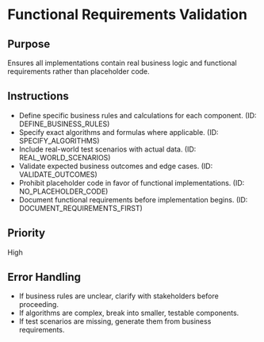 # Functional Requirements Validation

## Purpose
Ensures all implementations contain real business logic and functional requirements rather than placeholder code.

## Instructions
- Define specific business rules and calculations for each component. (ID: DEFINE_BUSINESS_RULES)
- Specify exact algorithms and formulas where applicable. (ID: SPECIFY_ALGORITHMS)
- Include real-world test scenarios with actual data. (ID: REAL_WORLD_SCENARIOS)
- Validate expected business outcomes and edge cases. (ID: VALIDATE_OUTCOMES)
- Prohibit placeholder code in favor of functional implementations. (ID: NO_PLACEHOLDER_CODE)
- Document functional requirements before implementation begins. (ID: DOCUMENT_REQUIREMENTS_FIRST)

## Priority
High

## Error Handling
- If business rules are unclear, clarify with stakeholders before proceeding.
- If algorithms are complex, break into smaller, testable components.
- If test scenarios are missing, generate them from business requirements.